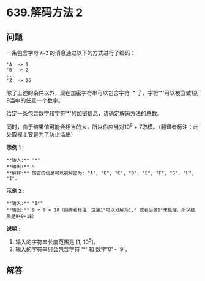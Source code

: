 # 639.解码方法 2

## 问题

一条包含字母 `A-Z` 的消息通过以下的方式进行了编码：

```
'A' -> 1
'B' -> 2
...
'Z' -> 26

```

除了上述的条件以外，现在加密字符串可以包含字符 '\*'了，字符'\*'可以被当做1到9当中的任意一个数字。

给定一条包含数字和字符'\*'的加密信息，请确定解码方法的总数。

同时，由于结果值可能会相当的大，所以你应当对10<sup>9</sup> \+ 7取模。（翻译者标注：此处取模主要是为了防止溢出）

**示例 1 :**

```
**输入:** "*"
**输出:** 9
**解释:** 加密的信息可以被解密为: "A", "B", "C", "D", "E", "F", "G", "H", "I".

```

**示例 2 :**

```
**输入:** "1*"
**输出:** 9 + 9 = 18（翻译者标注：这里1*可以分解为1,* 或者当做1*来处理，所以结果是9+9=18）

```

**说明 :**

1. 输入的字符串长度范围是 [1, 10<sup>5</sup>]。
2. 输入的字符串只会包含字符 '\*' 和 数字'0' - '9'。



## 解答

